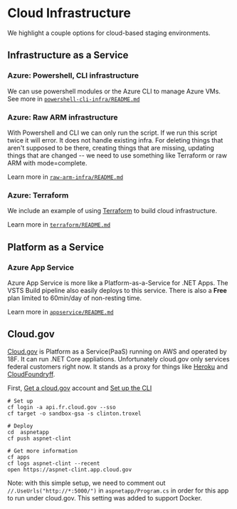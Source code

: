 # Cloud Infrastructure 
We highlight a couple options for cloud-based staging environments.

## Infrastructure as a Service

### Azure: Powershell, CLI infrastructure
We can use powershell modules or the Azure CLI to manage Azure VMs.  See more in [`powershell-cli-infra/README.md`](./powershell-cli-infra/README.md)

### Azure: Raw ARM infrastructure
With Powershell and CLI we can only run the script.  If we run this script twice it will error.  It does not handle existing infra.
For deleting things that aren't supposed to be there, creating things that are missing, updating things that are changed -- we need to use something like Terraform or raw ARM with mode=complete.

Learn more in [`raw-arm-infra/README.md`](./raw-arm-infra/README.md)

### Azure: Terraform
We include an example of using [Terraform](https://terraform.io) to build cloud infrastructure.

Learn more in [`terraform/README.md`](./terraform/README.md)

## Platform as a Service

### Azure App Service
Azure App Service is more like a Platform-as-a-Service for .NET Apps.
The VSTS Build pipeline also easily deploys to this service.
There is also a **Free** plan limited to 60min/day of non-resting time.

Learn more in [`appservice/README.md`](./appservice/README.md)

## Cloud.gov
[Cloud.gov](https://cloud.gov) is Platform as a Service(PaaS) running on AWS and operated by 18F.  It can run .NET Core appliations.
Unfortunately cloud.gov only services federal customers right now. It stands as a proxy for things like [Heroku](https://heroku.com) and [CloudFoundryff](https://www.cloudfoundry.org/platform/).

First, [Get a cloud.gov](https://cloud.gov/docs/getting-started/accounts/) account and [Set up the CLI](https://cloud.gov/docs/getting-started/setup/)

```
# Set up
cf login -a api.fr.cloud.gov --sso
cf target -o sandbox-gsa -s clinton.troxel

# Deploy
cd  aspnetapp
cf push aspnet-clint

# Get more information
cf apps
cf logs aspnet-clint --recent
open https://aspnet-clint.app.cloud.gov
```

Note: with this simple setup, we need to comment out `//.UseUrls("http://*:5000/")` in `aspnetapp/Program.cs` in order for this app to run under cloud.gov.  This setting was added to support Docker.

